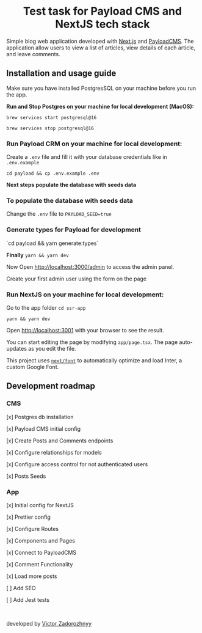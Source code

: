 <h1 align="center">Test task for Payload CMS and NextJS tech stack</h1>

Simple blog web application developed with [Next.js](https://nextjs.org/) and [PayloadCMS](https://payloadcms.com/). The application allow users to view a list of articles, view details of each article, and
leave comments.

<h2 align="left">Installation and usage guide</h2>
Make sure you have installed PostgresSQL on your machine before you run the app.

<br>

<b>Run and Stop Postgres on your machine for local development (MacOS):</b>

`brew services start postgresql@16`

`brew services stop postgresql@16`

<h3>Run Payload CRM on your machine for local development:</h3>

Create a `.env` file and fill it with your database credentials like in `.env.example`

`cd payload && cp .env.example .env`

<b> Next steps populate the database with seeds data</b>

<h3>To populate the database with seeds data</h3>

Change the `.env` file to `PAYLOAD_SEED=true`

<h3>Generate types for Payload for development</h3>
`cd payload && yarn generate:types`

<b>Finally</b> `yarn && yarn dev`

Now Open [http://localhost:3000/admin](http://localhost:3000/admin) to access the admin panel.

Create your first admin user using the form on the page

<h3>Run NextJS on your machine for local development:</h3>

Go to the app folder `cd ssr-app`

`yarn && yarn dev`

Open [http://localhost:3001](http://localhost:3001) with your browser to see the result.

You can start editing the page by modifying `app/page.tsx`. The page auto-updates as you edit the file.

This project uses [`next/font`](https://nextjs.org/docs/basic-features/font-optimization) to automatically optimize and load Inter, a custom Google Font.

<h2>Development roadmap</h2>
<h3>CMS</h3>
 <p>[x] Postgres db installation</p>
 <p>[x] Payload CMS initial config</p>
 <p>[x] Create Posts and Comments endpoints</p>
 <p>[x] Configure relationships for models</p>
 <p>[x] Configure access control for not authenticated users</p>
 <p>[x] Posts Seeds</p>

<h3 align="left">App</h3>
 <p>[x] Initial config for NextJS</p>
 <p>[x] Prettier config</p>
 <p>[x] Configure Routes</p>
 <p>[x] Components and Pages</p>
 <p>[x] Connect to PayloadCMS</p>
 <p>[x] Comment Functionality</p>
 <p>[x] Load more posts</p>
 <p>[ ] Add SEO</p>
 <p>[ ] Add Jest tests</p>
</br>

developed by [Victor Zadorozhnyy](https://github.com/Antibioticvz)
